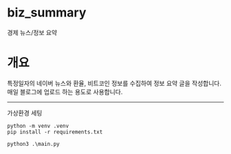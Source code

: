 # biz_summary
경제 뉴스/정보 요약

# 개요
특정일자의 네이버 뉴스와 환율, 비트코인 정보를 수집하여 정보 요약 글을 작성합니다.
매일 블로그에 업로드 하는 용도로 사용합니다.

---
가상환경 세팅
```
python -m venv .venv
pip install -r requirements.txt
```

```
python3 .\main.py
```